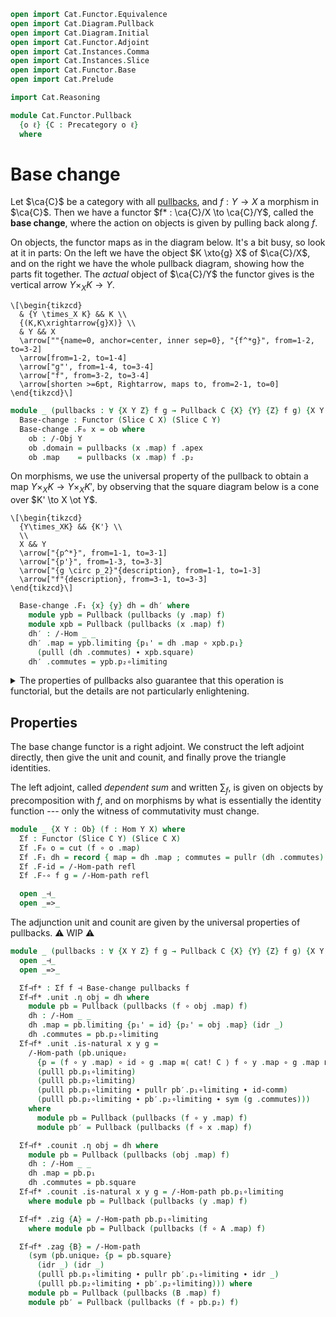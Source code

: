 ```agda
open import Cat.Functor.Equivalence
open import Cat.Diagram.Pullback
open import Cat.Diagram.Initial
open import Cat.Functor.Adjoint
open import Cat.Instances.Comma
open import Cat.Instances.Slice
open import Cat.Functor.Base
open import Cat.Prelude

import Cat.Reasoning

module Cat.Functor.Pullback
  {o ℓ} {C : Precategory o ℓ}
  where
```

<!--
```agda
open Cat.Reasoning C
open is-pullback
open Pullback
open Initial
open Functor
open /-Obj
open /-Hom
```
-->

# Base change

Let $\ca{C}$ be a category with all [pullbacks], and $f : Y \to X$ a
morphism in $\ca{C}$. Then we have a functor $f* : \ca{C}/X \to
\ca{C}/Y$, called the **base change**, where the action on objects is
given by pulling back along $f$.

[pullbacks]: Cat.Diagram.Pullback.html

On objects, the functor maps as in the diagram below. It's a bit busy,
so look at it in parts: On the left we have the object $K \xto{g} X$ of
$\ca{C}/X$, and on the right we have the whole pullback diagram, showing
how the parts fit together. The _actual_ object of $\ca{C}/Y$ the
functor gives is the vertical arrow $Y \times_X K \to Y$.

~~~{.quiver}
\[\begin{tikzcd}
  & {Y \times_X K} && K \\
  {(K,K\xrightarrow{g}X)} \\
  & Y && X
  \arrow[""{name=0, anchor=center, inner sep=0}, "{f^*g}", from=1-2, to=3-2]
  \arrow[from=1-2, to=1-4]
  \arrow["g"', from=1-4, to=3-4]
  \arrow["f", from=3-2, to=3-4]
  \arrow[shorten >=6pt, Rightarrow, maps to, from=2-1, to=0]
\end{tikzcd}\]
~~~

```agda
module _ (pullbacks : ∀ {X Y Z} f g → Pullback C {X} {Y} {Z} f g) {X Y : Ob} (f : Hom Y X) where
  Base-change : Functor (Slice C X) (Slice C Y)
  Base-change .F₀ x = ob where
    ob : /-Obj Y
    ob .domain = pullbacks (x .map) f .apex
    ob .map    = pullbacks (x .map) f .p₂
```

On morphisms, we use the universal property of the pullback to obtain a
map $Y \times_X K \to Y \times_X K'$, by observing that the square
diagram below is a cone over $K' \to X \ot Y$.

~~~{.quiver}
\[\begin{tikzcd}
  {Y\times_XK} && {K'} \\
  \\
  X && Y
  \arrow["{p^*}", from=1-1, to=3-1]
  \arrow["{p'}", from=1-3, to=3-3]
  \arrow["{g \circ p_2}"{description}, from=1-1, to=1-3]
  \arrow["f"{description}, from=3-1, to=3-3]
\end{tikzcd}\]
~~~

```agda
  Base-change .F₁ {x} {y} dh = dh′ where
    module ypb = Pullback (pullbacks (y .map) f)
    module xpb = Pullback (pullbacks (x .map) f)
    dh′ : /-Hom _ _
    dh′ .map = ypb.limiting {p₁' = dh .map ∘ xpb.p₁}
      (pulll (dh .commutes) ∙ xpb.square)
    dh′ .commutes = ypb.p₂∘limiting
```

<details>
<summary>The properties of pullbacks also guarantee that this operation is
functorial, but the details are not particularly enlightening.</summary>

```agda
  Base-change .F-id {x} = /-Hom-path (sym (xpb.unique id-comm (idr _)))
    where module xpb = Pullback (pullbacks (x .map) f)

  Base-change .F-∘ {x} {y} {z} am bm =
    /-Hom-path (sym (zpb.unique
      (pulll zpb.p₁∘limiting ∙ pullr ypb.p₁∘limiting ∙ assoc _ _ _)
      (pulll zpb.p₂∘limiting ∙ ypb.p₂∘limiting)))
    where
      module ypb = Pullback (pullbacks (y .map) f)
      module zpb = Pullback (pullbacks (z .map) f)
```

</details>

## Properties

The base change functor is a right adjoint. We construct the left
adjoint directly, then give the unit and counit, and finally prove the
triangle identities.

The left adjoint, called _dependent sum_ and written $\sum_f$, is given
on objects by precomposition with $f$, and on morphisms by what is
essentially the identity function --- only the witness of commutativity
must change.

```agda
module _ {X Y : Ob} (f : Hom Y X) where
  Σf : Functor (Slice C Y) (Slice C X)
  Σf .F₀ o = cut (f ∘ o .map)
  Σf .F₁ dh = record { map = dh .map ; commutes = pullr (dh .commutes) }
  Σf .F-id = /-Hom-path refl
  Σf .F-∘ f g = /-Hom-path refl

  open _⊣_
  open _=>_
```

<!--
```agda
Σ-iso-equiv
  : {X Y : Ob} {f : Hom Y X}
  → Cat.Reasoning.is-invertible C f
  → is-equivalence (Σf f)
Σ-iso-equiv {X} {f = f} isom = ff+split-eso→is-equivalence Σ-ff Σ-seso where
  module Sl = Cat.Reasoning (Slice C X)
  module isom = is-invertible isom

  func = Σf f
  Σ-ff : ∀ {x y} → is-equiv (func .F₁ {x} {y})
  Σ-ff = is-iso→is-equiv (iso ∘inv (λ x → /-Hom-path refl) λ x →  /-Hom-path refl) where
    ∘inv : /-Hom _ _ → /-Hom _ _
    ∘inv o .map = o .map
    ∘inv o .commutes = invertible→monic isom _ _ (assoc _ _ _ ∙ o .commutes)

  Σ-seso : is-split-eso func
  Σ-seso y = cut (isom.inv ∘ y .map)
           , Sl.make-iso into from′ (/-Hom-path (eliml refl)) (/-Hom-path (eliml refl))
    where
    into : /-Hom _ _
    into .map = id
    into .commutes = id-comm ∙ sym (pulll isom.invl)

    from′ : /-Hom _ _
    from′ .map = id
    from′ .commutes = elimr refl ∙ cancell isom.invl
```
-->

The adjunction unit and counit are given by the universal properties of
pullbacks. ⚠️ WIP ⚠️

<!-- TODO [Amy 2022-03-23]
Explain this better
-->

```agda
module _ (pullbacks : ∀ {X Y Z} f g → Pullback C {X} {Y} {Z} f g) {X Y : Ob} (f : Hom Y X) where
  open _⊣_
  open _=>_

  Σf⊣f* : Σf f ⊣ Base-change pullbacks f
  Σf⊣f* .unit .η obj = dh where
    module pb = Pullback (pullbacks (f ∘ obj .map) f)
    dh : /-Hom _ _
    dh .map = pb.limiting {p₁' = id} {p₂' = obj .map} (idr _)
    dh .commutes = pb.p₂∘limiting
  Σf⊣f* .unit .is-natural x y g =
    /-Hom-path (pb.unique₂
      {p = (f ∘ y .map) ∘ id ∘ g .map ≡⟨ cat! C ⟩ f ∘ y .map ∘ g .map ∎}
      (pulll pb.p₁∘limiting)
      (pulll pb.p₂∘limiting)
      (pulll pb.p₁∘limiting ∙ pullr pb′.p₁∘limiting ∙ id-comm)
      (pulll pb.p₂∘limiting ∙ pb′.p₂∘limiting ∙ sym (g .commutes)))
    where
      module pb = Pullback (pullbacks (f ∘ y .map) f)
      module pb′ = Pullback (pullbacks (f ∘ x .map) f)

  Σf⊣f* .counit .η obj = dh where
    module pb = Pullback (pullbacks (obj .map) f)
    dh : /-Hom _ _
    dh .map = pb.p₁
    dh .commutes = pb.square
  Σf⊣f* .counit .is-natural x y g = /-Hom-path pb.p₁∘limiting
    where module pb = Pullback (pullbacks (y .map) f)

  Σf⊣f* .zig {A} = /-Hom-path pb.p₁∘limiting
    where module pb = Pullback (pullbacks (f ∘ A .map) f)

  Σf⊣f* .zag {B} = /-Hom-path
    (sym (pb.unique₂ {p = pb.square}
      (idr _) (idr _)
      (pulll pb.p₁∘limiting ∙ pullr pb′.p₁∘limiting ∙ idr _)
      (pulll pb.p₂∘limiting ∙ pb′.p₂∘limiting))) where
    module pb = Pullback (pullbacks (B .map) f)
    module pb′ = Pullback (pullbacks (f ∘ pb.p₂) f)
```
